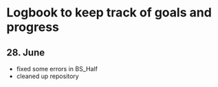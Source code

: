 # Logbook to keep track of goals and progress


## 28. June 
* fixed some errors in BS_Half
* cleaned up repository
